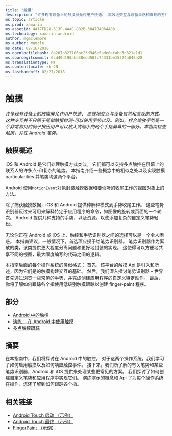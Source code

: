 ```yaml
---
title: "触摸"
description: "许多现有设备上的触摸屏允许用户快速、 高效地交互与设备自然和直观的方式。 这种交互并不只限于简单触摸检测-可以使用手势以及。 例如，捏合缩放手势是一个非常常见的例子挤压用户可以放大或缩小的两个手指屏幕的一部分。本指南检查触摸，并在 Android 笔势。"
ms.topic: article
ms.prod: xamarin
ms.assetid: 4A17FD28-313F-4AAC-B82B-3847B4D64A88
ms.technology: xamarin-android
author: mgmclemore
ms.author: mamcle
ms.date: 02/16/2018
ms.openlocfilehash: 8a207b327706bc23d946e5ade0efabd3d321a1d1
ms.sourcegitcommit: 6cd40d190abe38edd50fc74331be15324a845a28
ms.translationtype: MT
ms.contentlocale: zh-CN
ms.lasthandoff: 02/27/2018
---
```

# <a name="touch"></a>触摸

_许多现有设备上的触摸屏允许用户快速、 高效地交互与设备自然和直观的方式。这种交互并不只限于简单触摸检测-可以使用手势以及。例如，捏合缩放手势是一个非常常见的例子挤压用户可以放大或缩小的两个手指屏幕的一部分。本指南检查触摸，并在 Android 笔势。_

## <a name="touch-overview"></a>触摸概述

iOS 和 Android 是它们处理触摸方式类似。 它们都可以支持多点触控在屏幕上的联系人的许多点-和复杂的笔势。 本指南介绍一些概念中的相似之处以及实现触摸 particularities 并笔势均这两个平台。

Android 使用`MotionEvent`对象封装触摸数据和要侦听的收尾工作的视图对象上的方法。

除了捕获触摸数据，iOS 和 Android 提供种解释模式到手势收尾工作。 这些笔势识别器反过来可用来解释特定于应用程序的命令，如图像的旋转或页面的一个轮次。 Android 提供几种支持的手势，以及资源，以使添加复杂的自定义笔势轻松。

无论你正在 Android 或 iOS 上，触控和手势识别器之间的选择可以是一个令人困惑。 本指南建议，一般情况下，首选项应授予给笔势识别器。 笔势识别器作为离散的类，该类提供更大程度分离问题和更好地封装的实现。 这使得可以方便地共享不同的视图，最大限度编写的代码之间的逻辑。

本指南后面的每个操作系统的类似格式： 首先，该平台的触摸 Api 是引入和所述，因为它们是的触摸构建交互的基础。 然后，我们深入探讨笔势识别器 – 世界首先通过浏览一些常见的手势，并完成创建应用程序的自定义特定动作。 最后，你将了解如何跟踪各个指使用低级别触摸跟踪以创建 finger-paint 程序。

## <a name="sections"></a>部分

-  [Android 中的触控](~/android/app-fundamentals/touch/android-touch-walkthrough.md)
-  [演练： 在 Android 中使用触摸](~/android/app-fundamentals/touch/android-touch-walkthrough.md)
-  [多点触控跟踪](touch-tracking.md)

## <a name="summary"></a>摘要

在本指南中，我们将探讨在 Android 中的触控。 对于这两个操作系统，我们学习了如何启用触摸以及如何响应触控事件。 接下来，我们所了解的有关笔势和某些笔势识别器，Android 和 iOS 提供来处理某些更常见的方案。 我们探讨了如何创建自定义笔势和应用程序中实现它们。 演练演示的概念和 Api 了为每个操作系统在操作，您还了解到如何跟踪各个指。



## <a name="related-links"></a>相关链接

- [Android Touch 启动 （示例）](https://developer.xamarin.com/samples/monodroid/ApplicationFundamentals/Touch_start)
- [Android Touch 最终 （示例）](https://developer.xamarin.com/samples/monodroid/ApplicationFundamentals/Touch_final)
- [FingerPaint （示例）](https://developer.xamarin.com/samples/monodroid/ApplicationFundamentals/FingerPaint)

